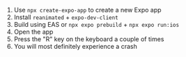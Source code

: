 1. Use `npx create-expo-app` to create a new Expo app
2. Install `reanimated` + `expo-dev-client`
3. Build using EAS or `npx expo prebuild` + `npx expo run:ios`
4. Open the app
5. Press the "R" key on the keyboard a couple of times
6. You will most definitely experience a crash
